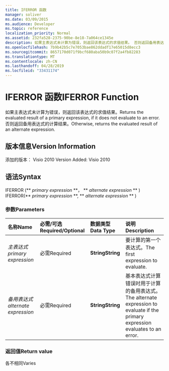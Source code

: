 ```yaml
---
title: IFERROR 函数
manager: soliver
ms.date: 03/09/2015
ms.audience: Developer
ms.topic: reference
localization_priority: Normal
ms.assetid: 232fa528-2375-90be-8e18-7a064ce1345e
description: 如果主表达式未计算为错误，则返回该表达式的求值结果。 否则返回备用表达式的计算结果。
ms.openlocfilehash: 7b9b42b5c7e7053bae862ddadf17e65015d8ecc3
ms.sourcegitcommit: 8657170d071f9bcf680aba50b9c07f2a4fb82283
ms.translationtype: MT
ms.contentlocale: zh-CN
ms.lasthandoff: 04/28/2019
ms.locfileid: "33431174"
---
```

# <a name="iferror-function"></a><span data-ttu-id="c1524-104">IFERROR 函数</span><span class="sxs-lookup"><span data-stu-id="c1524-104">IFERROR Function</span></span>

<span data-ttu-id="c1524-105">如果主表达式未计算为错误，则返回该表达式的求值结果。</span><span class="sxs-lookup"><span data-stu-id="c1524-105">Returns the evaluated result of a primary expression, if it does not evaluate to an error.</span></span> <span data-ttu-id="c1524-106">否则返回备用表达式的计算结果。</span><span class="sxs-lookup"><span data-stu-id="c1524-106">Otherwise, returns the evaluated result of an alternate expression.</span></span>
  
## <a name="version-information"></a><span data-ttu-id="c1524-107">版本信息</span><span class="sxs-lookup"><span data-stu-id="c1524-107">Version Information</span></span>

<span data-ttu-id="c1524-108">添加的版本： Visio 2010
</span><span class="sxs-lookup"><span data-stu-id="c1524-108">Version Added: Visio 2010</span></span> 
  
## <a name="syntax"></a><span data-ttu-id="c1524-109">语法</span><span class="sxs-lookup"><span data-stu-id="c1524-109">Syntax</span></span>

<span data-ttu-id="c1524-110">IFERROR (\*\* *primary expression* \*\*， \*\* *alternate expression* \*\* ) </span><span class="sxs-lookup"><span data-stu-id="c1524-110">IFERROR(\*\* *primary expression* \*\*, \*\* *alternate expression* \*\* )</span></span> 
  
### <a name="parameters"></a><span data-ttu-id="c1524-111">参数</span><span class="sxs-lookup"><span data-stu-id="c1524-111">Parameters</span></span>

|<span data-ttu-id="c1524-112">**名称**</span><span class="sxs-lookup"><span data-stu-id="c1524-112">**Name**</span></span>|<span data-ttu-id="c1524-113">**必需/可选**</span><span class="sxs-lookup"><span data-stu-id="c1524-113">**Required/Optional**</span></span>|<span data-ttu-id="c1524-114">**数据类型**</span><span class="sxs-lookup"><span data-stu-id="c1524-114">**Data Type**</span></span>|<span data-ttu-id="c1524-115">**说明**</span><span class="sxs-lookup"><span data-stu-id="c1524-115">**Description**</span></span>|
|:-----|:-----|:-----|:-----|
| <span data-ttu-id="c1524-116">_主表达式_</span><span class="sxs-lookup"><span data-stu-id="c1524-116">_primary expression_</span></span> <br/> |<span data-ttu-id="c1524-117">必需</span><span class="sxs-lookup"><span data-stu-id="c1524-117">Required</span></span>  <br/> |<span data-ttu-id="c1524-118">**String**</span><span class="sxs-lookup"><span data-stu-id="c1524-118">**String**</span></span> <br/> |<span data-ttu-id="c1524-119">要计算的第一个表达式。</span><span class="sxs-lookup"><span data-stu-id="c1524-119">The first expression to evaluate.</span></span>  <br/> |
| <span data-ttu-id="c1524-120">_备用表达式_</span><span class="sxs-lookup"><span data-stu-id="c1524-120">_alternate expression_</span></span> <br/> |<span data-ttu-id="c1524-121">必需</span><span class="sxs-lookup"><span data-stu-id="c1524-121">Required</span></span>  <br/> |<span data-ttu-id="c1524-122">**String**</span><span class="sxs-lookup"><span data-stu-id="c1524-122">**String**</span></span> <br/> |<span data-ttu-id="c1524-123">基本表达式计算错误时用于计算的备用表达式。</span><span class="sxs-lookup"><span data-stu-id="c1524-123">The alternate expression to evaluate if the primary expression evaluates to an error.</span></span>  <br/> |
   
### <a name="return-value"></a><span data-ttu-id="c1524-124">返回值</span><span class="sxs-lookup"><span data-stu-id="c1524-124">Return value</span></span>

<span data-ttu-id="c1524-125">各不相同</span><span class="sxs-lookup"><span data-stu-id="c1524-125">Varies</span></span>
  

